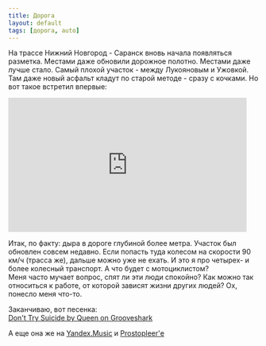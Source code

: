 ```yaml
---
title: Дорога
layout: default
tags: [дорога, auto]
---
```


На трассе Нижний Новгород - Саранск вновь начала появляться разметка. Местами даже обновили дорожное полотно. Местами даже лучше стало. Самый плохой участок - между Лукояновым и Ужовкой. Там даже новый асфальт кладут по старой методе - сразу с кочками. Но вот такое встретил впервые:  

<iframe width="480" height="270" src="http://www.youtube.com/embed/5I12A--y-DI" frameborder="0"> </iframe>  

Итак, по факту: дыра в дороге глубиной более метра. Участок был обновлен совсем недавно. Если попасть туда колесом на скорости 90 км/ч (трасса же), дальше можно уже не ехать. И это я про четырех- и более колесный транспорт. А что будет с мотоциклистом?  
Меня часто мучает вопрос, спят ли эти люди спокойно? Как можно так относиться к работе, от которой зависят жизни других людей? Ох, понесло меня что-то.  

Заканчиваю, вот песенка:  
<object width="250" height="40" classid="clsid:D27CDB6E-AE6D-11cf-96B8-444553540000" id="gsSong863335565" name="gsSong863335565"><param name="movie" value="http://grooveshark.com/songWidget.swf" /><param name="wmode" value="window" /><param name="allowScriptAccess" value="always" /><param name="flashvars" value="hostname=grooveshark.com&songID=8633355&style=metal&p=0" /><object type="application/x-shockwave-flash" data="http://grooveshark.com/songWidget.swf" width="250" height="40"><param name="wmode" value="window" /><param name="allowScriptAccess" value="always" /><param name="flashvars" value="hostname=grooveshark.com&songID=8633355&style=metal&p=0" /><span><a href="http://grooveshark.com/search/song?q=Queen%20Don't%20Try%20Suicide" title="Don&#x27;t Try Suicide by Queen on Grooveshark">Don&#x27;t Try Suicide by Queen on Grooveshark</a></span></object></object>

А еще она же на [Yandex.Music](http://music.yandex.ru/?ncrnd=98#!/track/2277991/album/225653) и [Prostopleer'е](http://prostopleer.com/tracks/57245479bVl)

